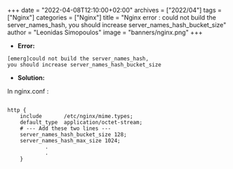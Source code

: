 +++
date = "2022-04-08T12:10:00+02:00"
archives = ["2022/04"]
tags = ["Nginx"]
categories = ["Nginx"]
title = "Nginx error : could not build the server_names_hash, you should increase server_names_hash_bucket_size"
author = "Leonidas Simopoulos"
image = "banners/nginx.png"
+++



*  **Error:**  
```
[emerg]could not build the server_names_hash, 
you should increase server_names_hash_bucket_size
```

* **Solution:**

In nginx.conf :

```

http {
	include       /etc/nginx/mime.types;
	default_type  application/octet-stream;
	# --- Add these two lines --- 
	server_names_hash_bucket_size 128;
	server_names_hash_max_size 1024;
			.
			. 
	}
```

